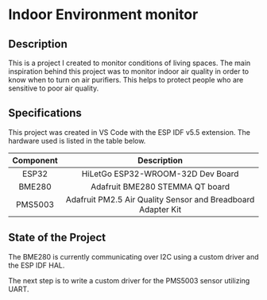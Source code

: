 # Indoor Environment monitor

## Description
This is a project I created to monitor conditions of living spaces. The main inspiration behind this project was to monitor indoor air quality in order to know when
to turn on air purifiers. This helps to protect people who are sensitive to poor air quality.

## Specifications
This project was created in VS Code with the ESP IDF v5.5 extension. The hardware used is listed in the table below.

| Component | Description |
| :-------: | :---------: |
| ESP32     | HiLetGo ESP32-WROOM-32D Dev Board |
| BME280    | Adafruit BME280 STEMMA QT board |
| PMS5003   | Adafruit PM2.5 Air Quality Sensor and Breadboard Adapter Kit |

## State of the Project
The BME280 is currently communicating over I2C using a custom driver and the ESP IDF HAL.

The next step is to write a custom driver for the PMS5003 sensor utilizing UART.
